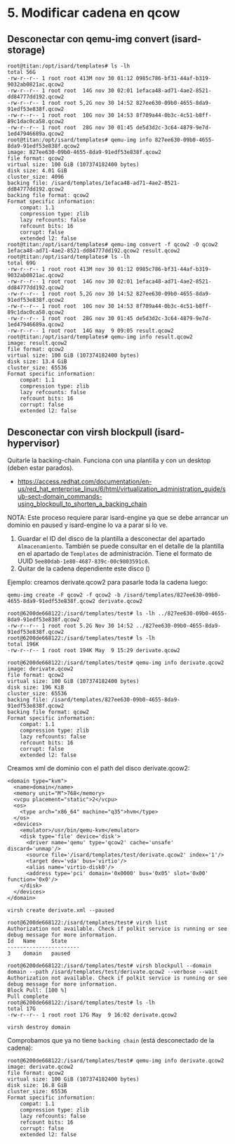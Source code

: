 # 5. Modificar cadena en qcow

## Desconectar con qemu-img convert (isard-storage)

    root@titan:/opt/isard/templates# ls -lh
    total 56G
    -rw-r--r-- 1 root root 413M nov 30 01:12 0985c786-bf31-44af-b319-9032ab0821ac.qcow2
    -rw-r--r-- 1 root root  14G nov 30 02:01 1efaca48-ad71-4ae2-8521-dd84777dd192.qcow2
    -rw-r--r-- 1 root root 5,2G nov 30 14:52 827ee630-09b0-4655-8da9-91edf53e838f.qcow2
    -rw-r--r-- 1 root root  10G nov 30 14:53 8f709a44-0b3c-4c51-b8ff-89c1dac0ca58.qcow2
    -rw-r--r-- 1 root root  28G nov 30 01:45 de5d3d2c-3c64-4879-9e7d-1ed47946689a.qcow2
    root@titan:/opt/isard/templates# qemu-img info 827ee630-09b0-4655-8da9-91edf53e838f.qcow2 
    image: 827ee630-09b0-4655-8da9-91edf53e838f.qcow2
    file format: qcow2
    virtual size: 100 GiB (107374182400 bytes)
    disk size: 4.01 GiB
    cluster_size: 4096
    backing file: /isard/templates/1efaca48-ad71-4ae2-8521-dd84777dd192.qcow2
    backing file format: qcow2
    Format specific information:
        compat: 1.1
        compression type: zlib
        lazy refcounts: false
        refcount bits: 16
        corrupt: false
        extended l2: false
    root@titan:/opt/isard/templates# qemu-img convert -f qcow2 -O qcow2 1efaca48-ad71-4ae2-8521-dd84777dd192.qcow2 result.qcow2
    root@titan:/opt/isard/templates# ls -lh
    total 69G
    -rw-r--r-- 1 root root 413M nov 30 01:12 0985c786-bf31-44af-b319-9032ab0821ac.qcow2
    -rw-r--r-- 1 root root  14G nov 30 02:01 1efaca48-ad71-4ae2-8521-dd84777dd192.qcow2
    -rw-r--r-- 1 root root 5,2G nov 30 14:52 827ee630-09b0-4655-8da9-91edf53e838f.qcow2
    -rw-r--r-- 1 root root  10G nov 30 14:53 8f709a44-0b3c-4c51-b8ff-89c1dac0ca58.qcow2
    -rw-r--r-- 1 root root  28G nov 30 01:45 de5d3d2c-3c64-4879-9e7d-1ed47946689a.qcow2
    -rw-r--r-- 1 root root  14G may  9 09:05 result.qcow2
    root@titan:/opt/isard/templates# qemu-img info result.qcow2 
    image: result.qcow2
    file format: qcow2
    virtual size: 100 GiB (107374182400 bytes)
    disk size: 13.4 GiB
    cluster_size: 65536
    Format specific information:
        compat: 1.1
        compression type: zlib
        lazy refcounts: false
        refcount bits: 16
        corrupt: false
        extended l2: false

## Desconectar con virsh blockpull (isard-hypervisor)

Quitarle la backing-chain. Funciona con una plantilla y con un desktop (deben estar parados).

- https://access.redhat.com/documentation/en-us/red_hat_enterprise_linux/6/html/virtualization_administration_guide/sub-sect-domain_commands-using_blockpull_to_shorten_a_backing_chain

NOTA: Este proceso requiere parar isard-engine ya que se debe arrancar un dominio en paused y isard-engine lo va a parar si lo ve.

1. Guardar el ID del disco de la plantilla a desconectar del apartado `Almacenamiento`. También se puede consultar en el detalle de la plantilla en el apartado de `Templates` de administración. Tiene el formato de UUID `5ee80dab-1e80-4687-839c-00c9803591c0`.
2. Quitar de la cadena dependiente este disco ()


Ejemplo: creamos derivate.qcow2 para pasarle toda la cadena luego:

    qemu-img create -F qcow2 -f qcow2 -b /isard/templates/827ee630-09b0-4655-8da9-91edf53e838f.qcow2 derivate.qcow2

    root@6200de668122:/isard/templates/test# ls -lh ../827ee630-09b0-4655-8da9-91edf53e838f.qcow2 
    -rw-r--r-- 1 root root 5.2G Nov 30 14:52 ../827ee630-09b0-4655-8da9-91edf53e838f.qcow2
    root@6200de668122:/isard/templates/test# ls -lh
    total 196K
    -rw-r--r-- 1 root root 194K May  9 15:29 derivate.qcow2

    root@6200de668122:/isard/templates/test# qemu-img info derivate.qcow2 
    image: derivate.qcow2
    file format: qcow2
    virtual size: 100 GiB (107374182400 bytes)
    disk size: 196 KiB
    cluster_size: 65536
    backing file: /isard/templates/827ee630-09b0-4655-8da9-91edf53e838f.qcow2
    backing file format: qcow2
    Format specific information:
        compat: 1.1
        compression type: zlib
        lazy refcounts: false
        refcount bits: 16
        corrupt: false
        extended l2: false

Creamos xml de dominio con el path del disco derivate.qcow2:

```
<domain type="kvm">
  <name>domain</name>
  <memory unit="M">768</memory>
  <vcpu placement="static">2</vcpu>
  <os>
    <type arch="x86_64" machine="q35">hvm</type>
  </os>
  <devices>
    <emulator>/usr/bin/qemu-kvm</emulator>
    <disk type='file' device='disk'>
      <driver name='qemu' type='qcow2' cache='unsafe' discard='unmap'/>
      <source file='/isard/templates/test/derivate.qcow2' index='1'/>
      <target dev='vda' bus='virtio'/>
      <alias name='virtio-disk0'/>
      <address type='pci' domain='0x0000' bus='0x05' slot='0x00' function='0x0'/>
    </disk>
  </devices>
</domain>
```

    virsh create derivate.xml --paused

    root@6200de668122:/isard/templates/test# virsh list
    Authorization not available. Check if polkit service is running or see debug message for more information.
    Id   Name     State
    -----------------------
    3    domain   paused

    root@6200de668122:/isard/templates/test# virsh blockpull --domain domain --path /isard/templates/test/derivate.qcow2 --verbose --wait
    Authorization not available. Check if polkit service is running or see debug message for more information.
    Block Pull: [100 %]
    Pull complete
    root@6200de668122:/isard/templates/test# ls -lh
    total 17G
    -rw-r--r-- 1 root root 17G May  9 16:02 derivate.qcow2

    virsh destroy domain

Comprobamos que ya no tiene `backing chain` (está desconectado de la cadena):

    root@6200de668122:/isard/templates/test# qemu-img info derivate.qcow2 
    image: derivate.qcow2
    file format: qcow2
    virtual size: 100 GiB (107374182400 bytes)
    disk size: 16.8 GiB
    cluster_size: 65536
    Format specific information:
        compat: 1.1
        compression type: zlib
        lazy refcounts: false
        refcount bits: 16
        corrupt: false
        extended l2: false

